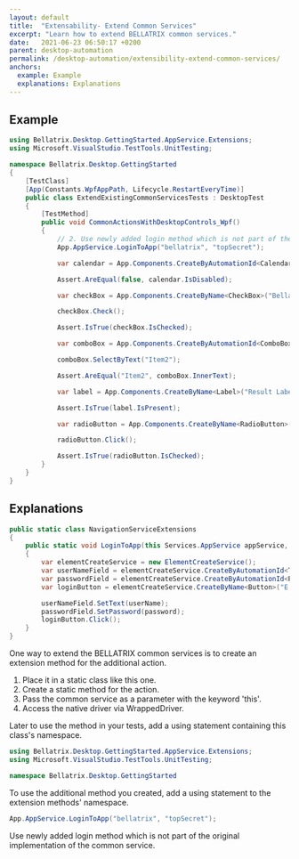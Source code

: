 ```yaml
---
layout: default
title:  "Extensability- Extend Common Services"
excerpt: "Learn how to extend BELLATRIX common services."
date:   2021-06-23 06:50:17 +0200
parent: desktop-automation
permalink: /desktop-automation/extensibility-extend-common-services/
anchors:
  example: Example
  explanations: Explanations
---
```

Example
-------
```csharp
using Bellatrix.Desktop.GettingStarted.AppService.Extensions;
using Microsoft.VisualStudio.TestTools.UnitTesting;

namespace Bellatrix.Desktop.GettingStarted
{
    [TestClass]
    [App(Constants.WpfAppPath, Lifecycle.RestartEveryTime)]
    public class ExtendExistingCommonServicesTests : DesktopTest
    {
        [TestMethod]
        public void CommonActionsWithDesktopControls_Wpf()
        {
            // 2. Use newly added login method which is not part of the original implementation of the common service.
            App.AppService.LoginToApp("bellatrix", "topSecret");

            var calendar = App.Components.CreateByAutomationId<Calendar>("calendar");

            Assert.AreEqual(false, calendar.IsDisabled);

            var checkBox = App.Components.CreateByName<CheckBox>("BellaCheckBox");

            checkBox.Check();

            Assert.IsTrue(checkBox.IsChecked);

            var comboBox = App.Components.CreateByAutomationId<ComboBox>("select");

            comboBox.SelectByText("Item2");

            Assert.AreEqual("Item2", comboBox.InnerText);

            var label = App.Components.CreateByName<Label>("Result Label");

            Assert.IsTrue(label.IsPresent);

            var radioButton = App.Components.CreateByName<RadioButton>("RadioButton");

            radioButton.Click();

            Assert.IsTrue(radioButton.IsChecked);
        }
    }
}
```

Explanations
------------
```csharp
public static class NavigationServiceExtensions
{
    public static void LoginToApp(this Services.AppService appService, string userName, string password)
    {
        var elementCreateService = new ElementCreateService();
        var userNameField = elementCreateService.CreateByAutomationId<TextField>("textBox");
        var passwordField = elementCreateService.CreateByAutomationId<Password>("passwordBox");
        var loginButton = elementCreateService.CreateByName<Button>("E Button");

        userNameField.SetText(userName);
        passwordField.SetPassword(password);
        loginButton.Click();
    }
}
```
One way to extend the BELLATRIX common services is to create an extension method for the additional action.
1. Place it in a static class like this one.
2. Create a static method for the action.
3. Pass the common service as a parameter with the keyword 'this'.
4. Access the native driver via WrappedDriver.

Later to use the method in your tests, add a using statement containing this class's namespace.
```csharp
using Bellatrix.Desktop.GettingStarted.AppService.Extensions;
using Microsoft.VisualStudio.TestTools.UnitTesting;

namespace Bellatrix.Desktop.GettingStarted
```
To use the additional method you created, add a using statement to the extension methods' namespace.
```csharp
App.AppService.LoginToApp("bellatrix", "topSecret");
```
Use newly added login method which is not part of the original implementation of the common service.